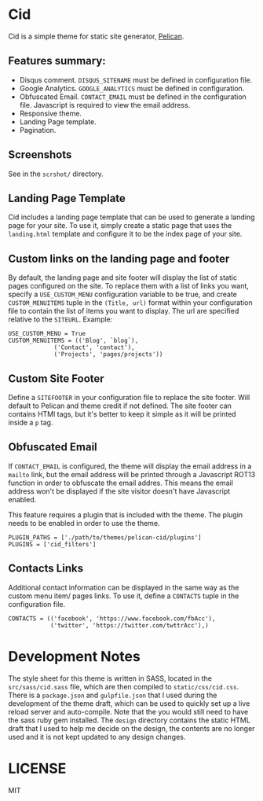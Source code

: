 # Cid

Cid is a simple theme for static site generator, [Pelican][pelican]. 

## Features summary:
* Disqus comment. `DISQUS_SITENAME` must be defined in configuration file.
* Google Analytics. `GOOGLE_ANALYTICS` must be defined in configuration.
* Obfuscated Email. `CONTACT_EMAIL` must be defined in the configuration file. Javascript is required to view the email address.
* Responsive theme.
* Landing Page template.
* Pagination.

## Screenshots
See in the `scrshot/` directory.

## Landing Page Template
Cid includes a landing page template that can be used to generate a landing page for your site.
To use it, simply create a static page that uses the `landing.html` template and configure it
to be the index page of your site.

## Custom links on the landing page and footer
By default, the landing page and site footer will display the list of static pages configured on the site. To replace them
with a list of links you want, specify a `USE_CUSTOM_MENU` configuration variable to be true, and create
`CUSTOM_MENUITEMS` tuple in the `(Title, url)` format within your configuration file to contain the list
of items you want to display. The url are specified relative to the `SITEURL`. Example:

    USE_CUSTOM_MENU = True
    CUSTOM_MENUITEMS = (('Blog', `blog`),
                 ('Contact', 'contact'),
                 ('Projects', 'pages/projects'))

## Custom Site Footer
Define a `SITEFOOTER` in your configuration file to replace the site footer. Will default to
Pelican and theme credit if not defined. The site footer can contains HTMl tags, but it's better to
keep it simple as it will be printed inside a `p` tag.

## Obfuscated Email
If `CONTACT_EMAIL` is configured, the theme will display the email address in a `mailto` link, but
the email address will be printed through a Javascript ROT13 function in order to obfuscate the email addres.
This means the email address won't be displayed if the site visitor doesn't have Javascript enabled.

This feature requires a plugin that is included with the theme. The plugin needs to be enabled in order to
use the theme.

```
PLUGIN_PATHS = ['./path/to/themes/pelican-cid/plugins']
PLUGINS = ['cid_filters']
```

## Contacts Links
Additional contact information can be displayed in the same way as the custom menu item/ pages links. To use it,
define a `CONTACTS` tuple in the configuration file.

    CONTACTS = (('facebook', 'https://www.facebook.com/fbAcc'),
                ('twitter', 'https://twitter.com/twttrAcc'),)

# Development Notes
The style sheet for this theme is written in SASS, located in the `src/sass/cid.sass` file,
which are then compiled to `static/css/cid.css`. There is a `package.json` and `gulpfile.json`
that I used during the development of the theme draft, which can be used to quickly set up a
live reload server and auto-compile. Note that the you would still need to have the sass ruby gem
installed. The `design` directory contains the static HTML draft that I used to help me decide on
the design, the contents are no longer used and it is not kept updated to any design changes.

# LICENSE
MIT

[pelican]: http://getpelican.com
